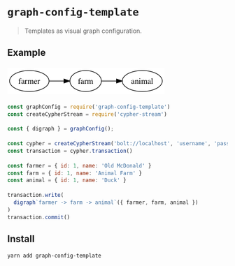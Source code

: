 # `graph-config-template`
> Templates as visual graph configuration.

## Example

### ![Farm](./preview/farm.png)

```js
const graphConfig = require('graph-config-template')
const createCypherStream = require('cypher-stream')

const { digraph } = graphConfig();

const cypher = createCypherStream('bolt://localhost', 'username', 'password')
const transaction = cypher.transaction()

const farmer = { id: 1, name: 'Old McDonald' }
const farm = { id: 1, name: 'Animal Farm' }
const animal = { id: 1, name: 'Duck' }

transaction.write(
  digraph`farmer -> farm -> animal`({ farmer, farm, animal })
)
transaction.commit()
```

## Install

```sh
yarn add graph-config-template
```
